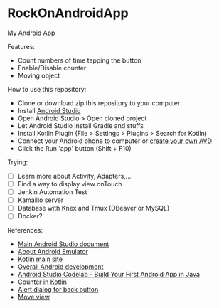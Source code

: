 # RockOnAndroidApp
My Android App

Features:
- Count numbers of time tapping the button
- Enable/Disable counter
- Moving object

How to use this repository:
- Clone or download zip this repository to your computer
- Install [Android Studio](https://developer.android.com/studio/install)
- Open Android Studio > Open cloned project
- Let Android Studio install Gradle and stuffs
- Install Kotlin Plugin (File > Settings > Plugins > Search for Kotlin)
- Connect your Android phone to computer or [create your own AVD](https://developer.android.com/studio/run/managing-avds)
- Click the Run 'app' button (Shift + F10)

Trying:
- [ ] Learn more about Activity, Adapters,...
- [ ] Find a way to display view onTouch
- [ ] Jenkin Automation Test
- [ ] Kamailio server
- [ ] Database with Knex and Tmux (DBeaver or MySQL)
- [ ] Docker?

References:
- [Main Android Studio document](https://developer.android.com/docs)
- [About Android Emulator](https://developer.android.com/studio/run/emulator)
- [Kotlin main site](https://kotlinlang.org/)
- [Overall Android development](https://www.youtube.com/playlist?list=PL_c9BZzLwBRJLm0QETVj_XcN4jRsV4LkR)
- [Android Studio Codelab - Build Your First Android App in Java](https://developer.android.com/codelabs/build-your-first-android-app?hl=en#0)
- [Counter in Kotlin](https://www.youtube.com/watch?v=YOx5qAzTTgg)
- [Alert dialog for back button](https://stackoverflow.com/questions/2257963/how-to-show-a-dialog-to-confirm-that-the-user-wishes-to-exit-an-android-activity)
- [Move view](https://gist.github.com/emedinaa/135f89d288ba64db0fe21951b396c58c)


